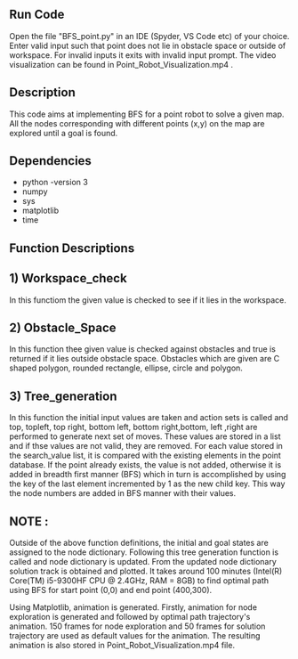 ## Run Code

Open the file "BFS_point.py" in an IDE (Spyder, VS Code etc) of your choice. Enter valid input such that point does not lie in obstacle space or outside of workspace. For invalid inputs it exits with invalid input prompt. The video visualization can be found in Point_Robot_Visualization.mp4 .   

## Description
This code aims at implementing BFS for a point robot to solve a given map. All the nodes corresponding with different points (x,y) on the map are explored until a goal is found.

## Dependencies
* python -version 3
* numpy
* sys
* matplotlib
* time

## Function Descriptions 

## 1) Workspace_check
 
In this functiom the given value is checked to see if it lies in the workspace.  

## 2) Obstacle_Space 

In this function thee given value is checked against obstacles and true is returned if it lies outside obstacle space. Obstacles which are given are C shaped polygon, rounded rectangle, ellipse, circle and polygon.  

## 3) Tree_generation

In this function the initial input values are taken and action sets is called and top, topleft, top right, bottom left, bottom right,bottom, left ,right are performed to generate next set of moves. These values are stored in a list and if  thse values are not valid, they are removed. For each value stored in the search_value list, it is compared with the existing elements in the point database. If the point already exists, the value is not added, otherwise it is added in breadth first manner (BFS) which in turn is accomplished by using the key of the last element incremented by 1 as the new child key. This way the node numbers are added in BFS manner with their values. 

##  NOTE : 

Outside of the above function definitions, the initial and goal states are assigned to the node dictionary. Following this tree generation function is called and node dictionary is updated. From the updated node dictionary solution track is obtained and plotted. It takes around 100 minutes (Intel(R) Core(TM) i5-9300HF CPU @ 2.4GHz, RAM = 8GB) to find optimal path using BFS for start point (0,0) and end point (400,300).

Using Matplotlib, animation is generated. Firstly, animation for node exploration is generated and followed by optimal path trajectory's animation. 150 frames for node exploration and 50 frames for solution trajectory are used as default values for the animation. The resulting animation is also stored in Point_Robot_Visualization.mp4 file. 



